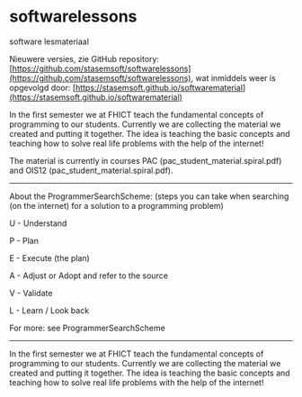 # softwarelessons
software lesmateriaal

Nieuwere versies, zie GitHub repository: 
[https://github.com/stasemsoft/softwarelessons](https://github.com/stasemsoft/softwarelessons), wat inmiddels weer is opgevolgd door: 
[https://stasemsoft.github.io/softwarematerial](https://stasemsoft.github.io/softwarematerial)


In the first semester we at FHICT teach the fundamental  concepts of programming to
our students. Currently we are collecting the material we created and putting it together.
The idea is teaching the basic concepts and teaching how to solve real life problems with the help of the internet!

The material is currently in courses PAC (pac_student_material.spiral.pdf)
and OIS12 (pac_student_material.spiral.pdf).

---------------------------------------------
About the ProgrammerSearchScheme:
(steps you can take when searching (on the internet) for a solution to a programming problem)

U - Understand


P - Plan

E - Execute (the plan)

A - Adjust or Adopt and refer to the source

V - Validate

L - Learn / Look back

For more: see ProgrammerSearchScheme

-----------------------------------------

In the first semester we at FHICT teach the fundamental  concepts of programming to
our students. Currently we are collecting the material we created and putting it together.
The idea is teaching the basic concepts and teaching how to solve real life problems with the help of the internet!
